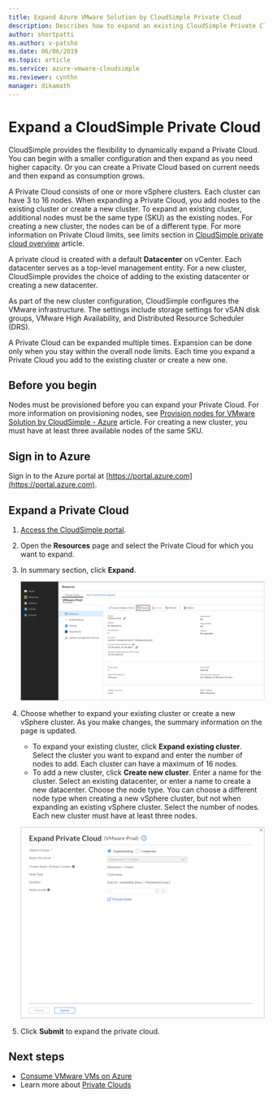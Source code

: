 ```yaml
--- 
title: Expand Azure VMware Solution by CloudSimple Private Cloud
description: Describes how to expand an existing CloudSimple Private Cloud to add capacity in an existing or new cluster
author: shortpatti
ms.author: v-patsho
ms.date: 06/06/2019 
ms.topic: article 
ms.service: azure-vmware-cloudsimple 
ms.reviewer: cynthn 
manager: dikamath 
---
```


# Expand a CloudSimple Private Cloud

CloudSimple provides the flexibility to dynamically expand a Private Cloud. You can begin with a smaller configuration and then expand as you need higher capacity. Or you can create a Private Cloud based on current needs and then expand as consumption grows.

A Private Cloud consists of one or more vSphere clusters. Each cluster can have 3 to 16 nodes.  When expanding a Private Cloud, you add nodes to the existing cluster or create a new cluster. To expand an existing cluster, additional nodes must be the same type (SKU) as the existing nodes. For creating a new cluster, the nodes can be of a different type. For more information on Private Cloud limits, see limits section in [CloudSimple private cloud overview](cloudsimple-private-cloud.md) article.

A private cloud is created with a default **Datacenter** on vCenter.  Each datacenter serves as a top-level management entity.  For a new cluster, CloudSimple provides the choice of adding to the existing datacenter or creating a new datacenter.

As part of the new cluster configuration, CloudSimple configures the VMware infrastructure.  The settings include storage settings for vSAN disk groups, VMware High Availability, and Distributed Resource Scheduler (DRS).

A Private Cloud can be expanded multiple times. Expansion can be done only when you stay within the overall node limits. Each time you expand a Private Cloud you add to the existing cluster or create a new one.

## Before you begin

Nodes must be provisioned before you can expand your Private Cloud.  For more information on provisioning nodes, see [Provision nodes for VMware Solution by CloudSimple - Azure](create-nodes.md) article.  For creating a new cluster, you must have at least three available nodes of the same SKU.

## Sign in to Azure

Sign in to the Azure portal at [https://portal.azure.com](https://portal.azure.com).

## Expand a Private Cloud

1. [Access the CloudSimple portal](access-cloudsimple-portal.md).

2. Open the **Resources** page and select the Private Cloud for which you want to expand.

3. In summary section, click **Expand**.

    ![Expand private cloud](media/resources-expand-private-cloud.png)

4. Choose whether to expand your existing cluster or create a new vSphere cluster. As you make changes, the summary information on the page is updated.

    * To expand your existing cluster, click **Expand existing cluster**. Select the cluster you want to expand and enter the number of nodes to add. Each cluster can have a maximum of 16 nodes.
    * To add a new cluster, click **Create new cluster**. Enter a name for the cluster. Select an existing datacenter, or enter a name to create a new datacenter. Choose the node type. You can choose a different node type when creating a new vSphere cluster, but not when expanding an existing vSphere cluster. Select the number of nodes. Each new cluster must have at least three nodes.

    ![Expand private cloud - add nodes](media/resources-expand-private-cloud-add-nodes.png)

5. Click **Submit** to expand the private cloud.

## Next steps

* [Consume VMware VMs on Azure](quickstart-create-vmware-virtual-machine.md)
* Learn more about [Private Clouds](cloudsimple-private-cloud.md)